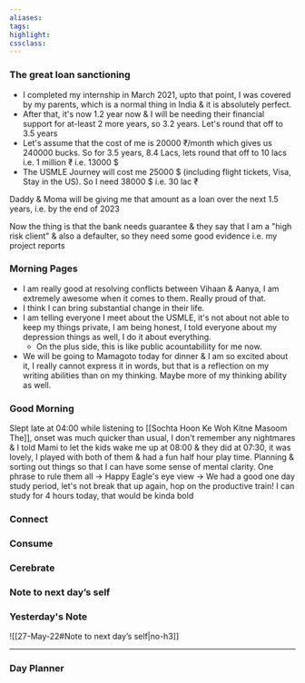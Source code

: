 ```yaml
---
aliases:  
tags:
highlight:  
cssclass:
---
```


### The great loan sanctioning 
- I completed my internship in March 2021, upto that point, I was covered by my parents, which is a normal thing in India & it is absolutely perfect.
- After that, it's now 1.2 year now & I will be needing their financial support for at-least 2 more years, so 3.2 years. Let's round that off to 3.5 years
- Let's assume that the cost of me is 20000 ₹/month which gives us 240000 bucks. So for 3.5 years, 8.4 Lacs, lets round that off to 10 lacs i.e. 1 million ₹ i.e. 13000 $
- The USMLE Journey will cost me 25000 $ (including flight tickets, Visa, Stay in the US). 
  So I need 38000 $ i.e. 30 lac ₹

Daddy & Moma will be giving me that amount as a loan over the next 1.5 years, i.e. by the end of 2023

Now the thing is that the bank needs guarantee & they say that I am a "high risk client" & also a defaulter, so they need some good evidence i.e. my project reports
### Morning Pages
- I am really good at resolving conflicts between Vihaan & Aanya, I am extremely awesome when it comes to them. Really proud of that.
- I think I can bring substantial change in their life.
- I am telling everyone I meet about the USMLE, it's not about not able to keep my things private, I am being honest, I told everyone about my depression things as well, I do it about everything. 
    - On the plus side, this is like public acountabiliity for me now.
- We will be going to Mamagoto today for dinner & I am so excited about it, I really cannot express it in words, but that is a reflection on my writing abilities than on my thinking. Maybe more of my thinking ability as well. 

### Good Morning
Slept late at 04:00 while listening to [[Sochta Hoon Ke Woh Kitne Masoom The]], onset was much quicker than usual, I don't remember any nightmares & I told Mami to let the kids wake me up at 08:00 & they did at 07:30, it was lovely, I played with both of them & had a fun half hour play time.
Planning & sorting out things so that I can have some sense of mental clarity.
One phrase to rule them all → Happy
Eagle's eye view → We had a good one day study period, let's not break that up again, hop on the productive train!
I can study for 4 hours today, that would be kinda bold

### Connect 
### Consume
### Cerebrate
### Note to next day’s self
### Yesterday's Note
 ![[27-May-22#Note to next day’s self|no-h3]]

--- 
### Day Planner


